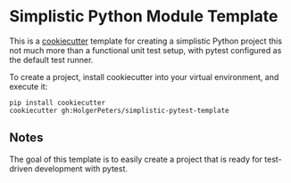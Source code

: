 # Simplistic Python Module Template

This is a
[cookiecutter](http://cookiecutter.readthedocs.io/en/latest/index.html)
template for creating a simplistic Python project this not
much more than a functional unit test setup, with pytest
configured as the default test runner.

To create a project, install cookiecutter into your virtual
environment, and execute it:

    pip install cookiecutter
    cookiecutter gh:HolgerPeters/simplistic-pytest-template

## Notes

The goal of this template is to easily create a
project that is ready for test-driven development with
pytest.
